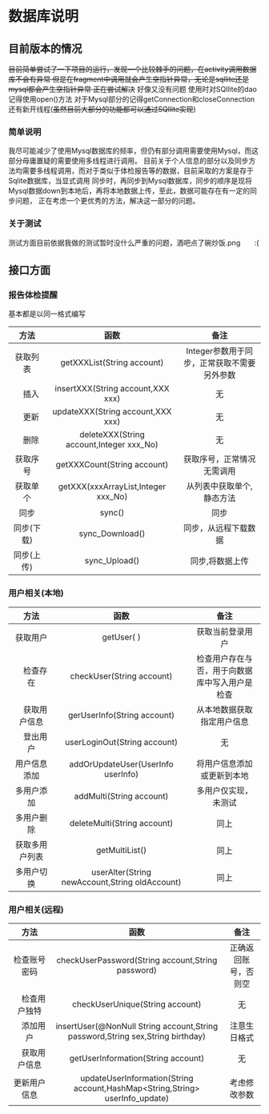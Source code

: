 # 数据库说明

## 目前版本的情况

~~目前简单尝试了一下项目的运行，发现一个比较棘手的问题，在activity调用数据库不会有异常 
但是在fragment中调用就会产生空指针异常，无论是sqllite还是mysql都会产生空指针异常 正在尝试解决~~
好像又没有问题 使用时对SQllite的dao记得使用open()方法 对于Mysql部分的记得getConnection和closeConnection 还有新开线程(~~虽然目前大部分的功能都可以通过SQllite实现~~)

### 简单说明

我尽可能减少了使用Mysql数据库的频率，但仍有部分调用需要使用Mysql，而这部分毋庸置疑的需要使用多线程进行调用。
目前关于个人信息的部分以及同步方法均需要多线程调用，而对于类似于体检报告等的数据，目前采取的方案是存于Sqlite数据库，当显式调用
同步时，再同步到Mysql数据库，同步的顺序是现将Mysql数据down到本地后，再将本地数据上传，至此，数据可能存在有一定的同步问题，
正在考虑一个更优秀的方法，解决这一部分的问题。

### 关于测试

测试方面目前依据我做的测试暂时没什么严重的问题，酒吧点了碗炒饭.png　　:(

## 接口方面

### 报告体检提醒
基本都是以同一格式编写

|   方法   |                    函数                    |            备注             |
|:------:|:----------------------------------------:|:-------------------------:|
|  获取列表  |        getXXXList(String account)        | Integer参数用于同步，正常获取不需要另外参数 |
| 　插入　　  |    insertXXX(String account,XXX xxx)     |             无             |
| 　更新　　  |    updateXXX(String account,XXX xxx)     |             无             |
| 　删除　　  | deleteXXX(String account,Integer xxx_No) |             无             |
|  获取序号  |       getXXXCount(String account)        |       获取序号，正常情况无需调用       |
|  获取单个  |   getXXX(xxxArrayList,Integer xxx_No)    |       从列表中获取单个,静态方法       |
|   同步   |                  sync()                  |            同步             |
| 同步(下载) |             sync_Download()              |        同步，从远程下载数据         |
| 同步(上传) |              sync_Upload()               |         同步,将数据上传          |

### 用户相关(本地)

|    方法     |                       函数                        |           备注            |
|:---------:|:-----------------------------------------------:|:-----------------------:|
|   获取用户    |                   getUser( )                    |        获取当前登录用户         |
|  　检查存在　　  |            checkUser(String account)            | 检查用户存在与否，用于向数据库中写入用户是检查 |
| 　获取用户信息　　 |           gerUserInfo(String account)           |      从本地数据获取指定用户信息      |
|  　登出用户　　  |          userLoginOut(String account)           |            无            |
|  用户信息添加   |       addOrUpdateUser(UserInfo userInfo)        |      将用户信息添加或更新到本地      |
|   多用户添加   |            addMulti(String account)             |       多用户仅实现，未测试        |
|   多用户删除   |           deleteMulti(String account)           |           同上            |
|  获取多用户列表  |                 getMultiList()                  |           同上            |
|   多用户切换   | userAlter(String newAccount,String oldAccount)  |           同上            |

### 用户相关(远程)

|    方法     |                                                           函数                                                            |     备注     |
|:---------:|:-----------------------------------------------------------------------------------------------------------------------:|:----------:|
|  检查账号密码   |                                    checkUserPassword(String account,String password)                                    | 正确返回账号，否则空 |
| 　检查用户独特　　 |                                             checkUserUnique(String account)                                             |     无      |
|  　添加用户　　  |                     insertUser(@NonNull String account,String password,String sex,String birthday)                      |   注意生日格式   |
| 　获取用户信息　　 |                                           getUserInformation(String account)                                            |     无      |
|  更新用户信息   |                      updateUserInformation(String account,HashMap<String,String> userInfo_update)                       |   考虑修改参数   |
